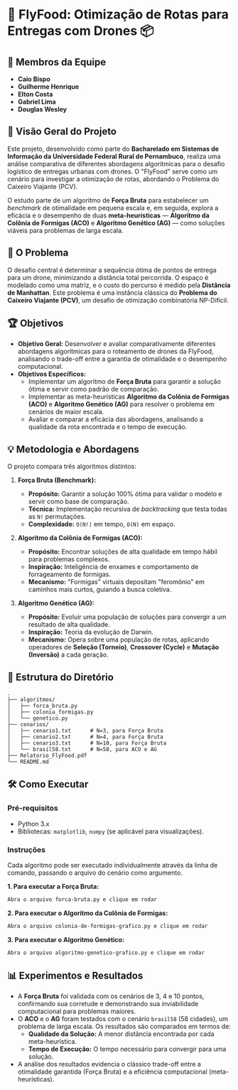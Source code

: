 # 🚀 FlyFood: Otimização de Rotas para Entregas com Drones 📦

## 👥 Membros da Equipe

* **Caio Bispo**
* **Guilherme Henrique**
* **Elton Costa**
* **Gabriel Lima**
* **Douglas Wesley**

## 🌟 Visão Geral do Projeto

Este projeto, desenvolvido como parte do **Bacharelado em Sistemas de Informação da Universidade Federal Rural de Pernambuco**, realiza uma análise comparativa de diferentes abordagens algorítmicas para o desafio logístico de entregas urbanas com drones. O "FlyFood" serve como um cenário para investigar a otimização de rotas, abordando o Problema do Caixeiro Viajante (PCV).

O estudo parte de um algoritmo de **Força Bruta** para estabelecer um *benchmark* de otimalidade em pequena escala e, em seguida, explora a eficácia e o desempenho de duas **meta-heurísticas** — **Algoritmo da Colônia de Formigas (ACO)** e **Algoritmo Genético (AG)** — como soluções viáveis para problemas de larga escala.

## 🎯 O Problema

O desafio central é determinar a sequência ótima de pontos de entrega para um drone, minimizando a distância total percorrida. O espaço é modelado como uma matriz, e o custo do percurso é medido pela **Distância de Manhattan**. Este problema é uma instância clássica do **Problema do Caixeiro Viajante (PCV)**, um desafio de otimização combinatória NP-Difícil.

## 🏆 Objetivos

* **Objetivo Geral:** Desenvolver e avaliar comparativamente diferentes abordagens algorítmicas para o roteamento de drones da FlyFood, analisando o trade-off entre a garantia de otimalidade e o desempenho computacional.
* **Objetivos Específicos:**
  * Implementar um algoritmo de **Força Bruta** para garantir a solução ótima e servir como padrão de comparação.
  * Implementar as meta-heurísticas **Algoritmo da Colônia de Formigas (ACO)** e **Algoritmo Genético (AG)** para resolver o problema em cenários de maior escala.
  * Avaliar e comparar a eficácia das abordagens, analisando a qualidade da rota encontrada e o tempo de execução.

## 💡 Metodologia e Abordagens

O projeto compara três algoritmos distintos:

1. **Força Bruta (Benchmark):**
   * **Propósito:** Garantir a solução 100% ótima para validar o modelo e servir como base de comparação.
   * **Técnica:** Implementação recursiva de *backtracking* que testa todas as `N!` permutações.
   * **Complexidade:** `O(N!)` em tempo, `O(N)` em espaço.

2. **Algoritmo da Colônia de Formigas (ACO):**
   * **Propósito:** Encontrar soluções de alta qualidade em tempo hábil para problemas complexos.
   * **Inspiração:** Inteligência de enxames e comportamento de forrageamento de formigas.
   * **Mecanismo:** "Formigas" virtuais depositam "feromônio" em caminhos mais curtos, guiando a busca coletiva.

3. **Algoritmo Genético (AG):**
   * **Propósito:** Evoluir uma população de soluções para convergir a um resultado de alta qualidade.
   * **Inspiração:** Teoria da evolução de Darwin.
   * **Mecanismo:** Opera sobre uma população de rotas, aplicando operadores de **Seleção (Torneio)**, **Crossover (Cycle)** e **Mutação (Inversão)** a cada geração.

## 📁 Estrutura do Diretório

```
.
├── algoritmos/
│   ├── forca_bruta.py
│   ├── colonia_formigas.py
│   └── genetico.py
├── cenarios/
│   ├── cenario1.txt      # N=3, para Força Bruta
│   ├── cenario2.txt      # N=4, para Força Bruta
│   ├── cenario3.txt      # N=10, para Força Bruta
│   └── brasil58.txt      # N=58, para ACO e AG
├── Relatorio_FlyFood.pdf
└── README.md
```

## 🛠️ Como Executar

### Pré-requisitos

* Python 3.x
* Bibliotecas: `matplotlib`, `numpy` (se aplicável para visualizações).

### Instruções

Cada algoritmo pode ser executado individualmente através da linha de comando, passando o arquivo do cenário como argumento.

**1. Para executar a Força Bruta:**
```bash
Abra o arquivo forca-bruta.py e clique em rodar
```

**2. Para executar o Algoritmo da Colônia de Formigas:**
```bash
Abra o arquivo colonia-de-formigas-grafico.py e clique em rodar
```

**3. Para executar o Algoritmo Genético:**
```bash
Abra o arquivo algoritmo-genetico-grafico.py e clique em rodar
```

## 📊 Experimentos e Resultados

* A **Força Bruta** foi validada com os cenários de 3, 4 e 10 pontos, confirmando sua corretude e demonstrando sua inviabilidade computacional para problemas maiores.
* O **ACO** e o **AG** foram testados com o cenário `brasil58` (58 cidades), um problema de larga escala. Os resultados são comparados em termos de:
  * **Qualidade da Solução:** A menor distância encontrada por cada meta-heurística.
  * **Tempo de Execução:** O tempo necessário para convergir para uma solução.
* A análise dos resultados evidencia o clássico trade-off entre a otimalidade garantida (Força Bruta) e a eficiência computacional (meta-heurísticas).
